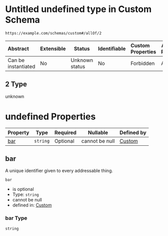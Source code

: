 # Untitled undefined type in Custom Schema

```txt
https://example.com/schemas/custom#/allOf/2
```




| Abstract            | Extensible | Status         | Identifiable | Custom Properties | Additional Properties | Access Restrictions | Defined In                                                                             |
| :------------------ | ---------- | -------------- | ------------ | :---------------- | --------------------- | ------------------- | -------------------------------------------------------------------------------------- |
| Can be instantiated | No         | Unknown status | No           | Forbidden         | Allowed               | none                | [custom.schema.json\*](../generated-schemas/custom.schema.json "open original schema") |

## 2 Type

unknown

# undefined Properties

| Property    | Type     | Required | Nullable       | Defined by                                                                                                                         |
| :---------- | -------- | -------- | -------------- | :--------------------------------------------------------------------------------------------------------------------------------- |
| [bar](#bar) | `string` | Optional | cannot be null | [Custom](custom-definitions-second-properties-bar.md "https&#x3A;//example.com/schemas/custom#/definitions/second/properties/bar") |

## bar

A unique identifier given to every addressable thing.


`bar`

-   is optional
-   Type: `string`
-   cannot be null
-   defined in: [Custom](custom-definitions-second-properties-bar.md "https&#x3A;//example.com/schemas/custom#/definitions/second/properties/bar")

### bar Type

`string`
